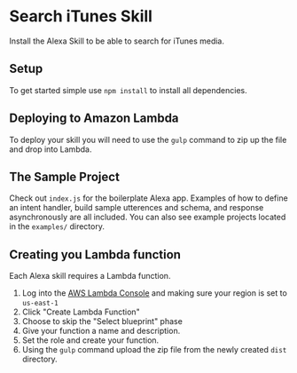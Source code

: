 # Search iTunes Skill

Install the Alexa Skill to be able to search for iTunes media.

## Setup

To get started simple use `npm install` to install all dependencies.

## Deploying to Amazon Lambda

To deploy your skill you will need to use the `gulp` command to zip up the file and drop into Lambda.

## The Sample Project

Check out `index.js` for the boilerplate Alexa app. Examples of how to define an intent handler, build sample utterences and schema, and response asynchronously are all included. You can also see example projects located in the `examples/` directory.

## Creating you Lambda function

Each Alexa skill requires a Lambda function. 

1. Log into the [AWS Lambda Console](https://console.aws.amazon.com/lambda/home?region=us-east-1#/functions) and making sure your region is set to `us-east-1`
2. Click "Create Lambda Function"
3. Choose to skip the "Select blueprint" phase
4. Give your function a name and description.
5. Set the role and create your function.
6. Using the `gulp` command upload the zip file from the newly created `dist` directory.
